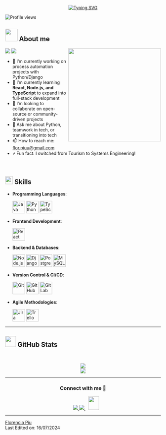 <p align="center">
  <a href="https://git.io/typing-svg"><img src="https://readme-typing-svg.demolab.com?font=Georgia&weight=800&pause=1000&size=33&color=042D5E&width=370&height=100&lines=Hi+%2C+I'm+Florencia+%F0%9F%91%8B" alt="Typing SVG" /></a>
</p>

<p align="left"> 
  <img src="https://komarev.com/ghpvc/?username=Piuflor&color=brightgreen" alt="Profile views" />
</p>
	
## <picture><img src="https://user-images.githubusercontent.com/64439609/213525571-a0b12213-7e89-48df-a45f-153c78f3cf5e.png" width="40px"></picture> **About me**

<picture> 
  <img align="right" src="https://camo.githubusercontent.com/48dbbfd0a418422b4d76e9f20de8a3b55e0e81f4ada6b05d3b8ed5bea2df62f6/68747470733a2f2f7061312e6e61727669692e636f6d2f363538302f383039386336653932303733373638383965656230353332643966356130373233633464373366355f68712e676966" width="300px">
</picture>

<p align="left">
  <img src="https://img.shields.io/badge/Focus-Systems%20Engineering-dodgerblue" />
  <img src="https://img.shields.io/badge/Languages-Spanish%20%26%20English-dodgerblue" />
</p>

- 🔭 I’m currently working on process automation projects with Python/Django
- 🌱 I’m currently learning **React, Node.js, and TypeScript** to expand into full-stack development
- 👯 I’m looking to collaborate on open-source or community-driven projects
- 💬 Ask me about Python, teamwork in tech, or transitioning into tech
- 📫 How to reach me: [flor.piuu@gmail.com](mailto:flor.piuu@gmail.com)
- ⚡ Fun fact: I switched from Tourism to Systems Engineering!

<br>

## <img src="https://media2.giphy.com/media/QssGEmpkyEOhBCb7e1/giphy.gif?cid=ecf05e47a0n3gi1bfqntqmob8g9aid1oyj2wr3ds3mg700bl&rid=giphy.gif" width="25"> **Skills**

<p align="center">

- **Programming Languages**:
    
    <img src="https://cdn.jsdelivr.net/gh/devicons/devicon/icons/java/java-original.svg" width="40" height="40" alt="Java" title="Java"/>
    <img src="https://cdn.jsdelivr.net/gh/devicons/devicon/icons/python/python-original.svg" width="40" height="40" alt="Python" title="Python"/>
    <img src="https://cdn.jsdelivr.net/gh/devicons/devicon/icons/typescript/typescript-original.svg" width="40" height="40" alt="TypeScript" title="TypeScript"/>

- **Frontend Development**:
  
    <img src="https://cdn.jsdelivr.net/gh/devicons/devicon/icons/react/react-original.svg" width="40" height="40" alt="React" title="React"/>

- **Backend & Databases**:

    <img src="https://cdn.jsdelivr.net/gh/devicons/devicon/icons/nodejs/nodejs-original.svg" width="40" height="40" alt="Node.js" title="Node.js"/>
    <img src="https://cdn.jsdelivr.net/gh/devicons/devicon/icons/django/django-plain.svg" width="40" height="40" alt="Django" title="Django"/>
    <img src="https://cdn.jsdelivr.net/gh/devicons/devicon/icons/postgresql/postgresql-original.svg" width="40" height="40" alt="PostgreSQL" title="PostgreSQL"/>
    <img src="https://cdn.jsdelivr.net/gh/devicons/devicon/icons/mysql/mysql-original.svg" width="40" height="40" alt="MySQL" title="MySQL"/>

- **Version Control & CI/CD**:

    <img src="https://cdn.jsdelivr.net/gh/devicons/devicon/icons/git/git-original.svg" width="40" height="40" alt="Git" title="Git"/>
    <img src="https://img.icons8.com/fluency/48/000000/github.png" width="40" height="40" alt="GitHub" title="GitHub"/>
    <img src="https://cdn.jsdelivr.net/gh/devicons/devicon/icons/gitlab/gitlab-original.svg" width="40" height="40" alt="GitLab" title="GitLab"/>

- **Agile Methodologies**:
  
    <img src="https://cdn.jsdelivr.net/gh/devicons/devicon/icons/jira/jira-original.svg" width="40" height="40" alt="Jira" title="Scrum"/>
    <img src="https://cdn.jsdelivr.net/gh/devicons/devicon/icons/trello/trello-plain.svg" width="40" height="40" alt="Trello" title="Kanban"/>

</p>

------------

## <img src="https://media.giphy.com/media/iY8CRBdQXODJSCERIr/giphy.gif" width="35"> **GitHub Stats**

<br>

<div align="center">

![](https://github-readme-streak-stats.herokuapp.com/?user=PiuFlor&theme=dracula&hide_border=false)<br/>
![](https://github-readme-stats.vercel.app/api/top-langs/?username=PiuFlor&theme=dracula&hide_border=false&include_all_commits=true&count_private=true&layout=compact)

</div>

--------

<h3 align="center">Connect with me 🤝</h3>

<p align="center">
  <div align="center" class="icons-social" style="margin-left: 10px;">
    <a target="_blank" href="https://www.linkedin.com/in/florenciapiu/">
      <img src="https://img.icons8.com/doodle/40/000000/linkedin--v2.png" style="margin-left: 10px;">
    </a>
    <a target="_blank" href="https://github.com/Piuflor">
      <img src="https://img.icons8.com/doodle/40/000000/github--v1.png">
    </a>
    <a style="margin-left: 10px;" target="_blank" href="mailto:flor.piuu@gmail.com">
      <img src="https://img.icons8.com/doodle/2x/gmail-new.png" style="width:35px; height:43px;">
    </a>
  </div>
</p>

------

[Florencia Piu](https://github.com/Piuflor)  
Last Edited on: 16/07/2024
